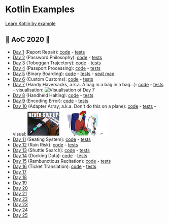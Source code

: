 # Kotlin Examples

[Learn Kotlin by example](https://play.kotlinlang.org/byExample/overview?_ga=2.185933865.1666331684.1604597595-1007222991.1603743628)

## 🎄 AoC 2020 🎅
- [Day 1](https://adventofcode.com/2020/day/1) (Report Repair): [code](src/main/kotlin/adventOfCode2020/day1/Day1.kt) - [tests](src/test/kotlin/adventOfCode2020/day1/Day1KtTest.kt)
- [Day 2](https://adventofcode.com/2020/day/2) (Password Philosophy): [code](src/main/kotlin/adventOfCode2020/day2/Day2.kt) - [tests](src/test/kotlin/adventOfCode2020/day2/Day2KtTest.kt)
- [Day 3](https://adventofcode.com/2020/day/3) (Toboggan Trajectory): [code](src/main/kotlin/adventOfCode2020/day3/Day3.kt) - [tests](src/test/kotlin/adventOfCode2020/day3/Day3KtTest.kt)
- [Day 4](https://adventofcode.com/2020/day/4) (Passport Processing): [code](src/main/kotlin/adventOfCode2020/day4/Day4.kt) - [tests](src/test/kotlin/adventOfCode2020/day4/Day4KtTest.kt)
- [Day 5](https://adventofcode.com/2020/day/5) (Binary Boarding): [code](src/main/kotlin/adventOfCode2020/day5/Day5.kt) - [tests](src/test/kotlin/adventOfCode2020/day5/Day5KtTest.kt) - [seat map](src/main/kotlin/adventOfCode2020/day5/seatMap)
- [Day 6](https://adventofcode.com/2020/day/6) (Custom Customs): [code](src/main/kotlin/adventOfCode2020/day6/Day6.kt) - [tests](src/test/kotlin/adventOfCode2020/day6/Day6KtTest.kt)
- [Day 7](https://adventofcode.com/2020/day/7) (Handy Haversacks, a.k.a. A bag in a bag in a bag...): [code](src/main/kotlin/adventOfCode2020/day7/Day7.kt) - [tests](src/test/kotlin/adventOfCode2020/day7/Day7KtTest.kt) - visualisation: <img src="https://i.redd.it/gx6l9oavzp361.jpg" alt="Visualisation of Day 7" width="80"/>
- [Day 8](https://adventofcode.com/2020/day/8) (Handheld Halting): [code](src/main/kotlin/adventOfCode2020/day8/Day8.kt) - [tests](src/test/kotlin/adventOfCode2020/day8/Day8KtTest.kt)   
- [Day 9](https://adventofcode.com/2020/day/9) (Encoding Error): [code](src/main/kotlin/adventOfCode2020/day9/Day9.kt) - [tests](src/test/kotlin/adventOfCode2020/day9/Day9KtTest.kt)   
- [Day 10](https://adventofcode.com/2020/day/10) (Adapter Array, a.k.a. Don't do this on a plane): [code](src/main/kotlin/adventOfCode2020/day10/Day10.kt) - [tests](src/test/kotlin/adventOfCode2020/day10/Day10KtTest.kt) - visual: <img src="src/main/kotlin/adventOfCode2020/day10/day10.jpg" alt="Visualisation of Day 10" width="100" /> <img src="src/main/kotlin/adventOfCode2020/day10/day10_2.jpg" alt="Visualisation of Day 10" width="150" />
- [Day 11](https://adventofcode.com/2020/day/11) (Seating System): [code](src/main/kotlin/adventOfCode2020/day11/Day11.kt) - [tests](src/test/kotlin/adventOfCode2020/day11/Day11KtTest.kt) 
- [Day 12](https://adventofcode.com/2020/day/12) (Rain Risk): [code](src/main/kotlin/adventOfCode2020/day12/Day12.kt) - [tests](src/test/kotlin/adventOfCode2020/day12/Day12KtTest.kt) 
- [Day 13](https://adventofcode.com/2020/day/13) (Shuttle Search): [code](src/main/kotlin/adventOfCode2020/day13/Day13.kt) - [tests](src/test/kotlin/adventOfCode2020/day13/Day13KtTest.kt) 
- [Day 14](https://adventofcode.com/2020/day/14) (Docking Data): [code](src/main/kotlin/adventOfCode2020/day14/Day14.kt) - [tests](src/test/kotlin/adventOfCode2020/day14/Day14KtTest.kt) 
- [Day 15](https://adventofcode.com/2020/day/15) (Rambunctious Recitation): [code](src/main/kotlin/adventOfCode2020/day15/Day15.kt) - [tests](src/test/kotlin/adventOfCode2020/day15/Day15KtTest.kt) 
- [Day 16](https://adventofcode.com/2020/day/16) (Ticket Translation): [code](src/main/kotlin/adventOfCode2020/day16/Day16.kt) - [tests](src/test/kotlin/adventOfCode2020/day16/Day16KtTest.kt)
- [Day 17](https://adventofcode.com/2020/day/17)
- [Day 18](https://adventofcode.com/2020/day/18)
- [Day 19](https://adventofcode.com/2020/day/19)
- [Day 20](https://adventofcode.com/2020/day/20)
- [Day 21](https://adventofcode.com/2020/day/21)
- [Day 22](https://adventofcode.com/2020/day/22)
- [Day 23](https://adventofcode.com/2020/day/23)
- [Day 24](https://adventofcode.com/2020/day/24)
- [Day 25](https://adventofcode.com/2020/day/25)
